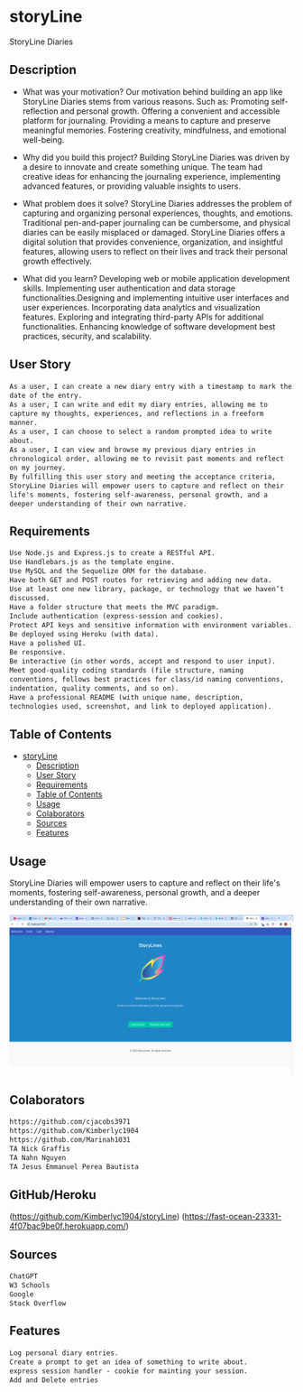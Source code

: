 # storyLine
StoryLine Diaries 

## Description

- What was your motivation? Our motivation behind building an app like StoryLine Diaries stems from various reasons. Such as: Promoting self-reflection and personal growth. Offering a convenient and accessible platform for journaling. Providing a means to capture and preserve meaningful memories. Fostering creativity, mindfulness, and emotional well-being.

- Why did you build this project? Building StoryLine Diaries was driven by a desire to innovate and create something unique. The team had creative ideas for enhancing the journaling experience, implementing advanced features, or providing valuable insights to users.
  
- What problem does it solve? StoryLine Diaries addresses the problem of capturing and organizing personal experiences, thoughts, and emotions. Traditional pen-and-paper journaling can be cumbersome, and physical diaries can be easily misplaced or damaged. StoryLine Diaries offers a digital solution that provides convenience, organization, and insightful features, allowing users to reflect on their lives and track their personal growth effectively.
  
- What did you learn? Developing web or mobile application development skills. Implementing user authentication and data storage functionalities.Designing and implementing intuitive user interfaces and user experiences. Incorporating data analytics and visualization features. Exploring and integrating third-party APIs for additional functionalities. Enhancing knowledge of software development best practices, security, and scalability.
  
## User Story
```
As a user, I can create a new diary entry with a timestamp to mark the date of the entry.
As a user, I can write and edit my diary entries, allowing me to capture my thoughts, experiences, and reflections in a freeform manner.
As a user, I can choose to select a random prompted idea to write about.
As a user, I can view and browse my previous diary entries in chronological order, allowing me to revisit past moments and reflect on my journey.
By fulfilling this user story and meeting the acceptance criteria, StoryLine Diaries will empower users to capture and reflect on their life's moments, fostering self-awareness, personal growth, and a deeper understanding of their own narrative.
```

## Requirements
```
Use Node.js and Express.js to create a RESTful API.
Use Handlebars.js as the template engine.
Use MySQL and the Sequelize ORM for the database.
Have both GET and POST routes for retrieving and adding new data.
Use at least one new library, package, or technology that we haven’t discussed.
Have a folder structure that meets the MVC paradigm.
Include authentication (express-session and cookies).
Protect API keys and sensitive information with environment variables.
Be deployed using Heroku (with data).
Have a polished UI.
Be responsive.
Be interactive (in other words, accept and respond to user input).
Meet good-quality coding standards (file structure, naming conventions, follows best practices for class/id naming conventions, indentation, quality comments, and so on).
Have a professional README (with unique name, description, technologies used, screenshot, and link to deployed application).
```

## Table of Contents

- [storyLine](#storyline)
  - [Description](#description)
  - [User Story](#user-story)
  - [Requirements](#requirements)
  - [Table of Contents](#table-of-contents)
  - [Usage](#usage)
  - [Colaborators](#colaborators)
  - [Sources](#sources)
  - [Features](#features)

## Usage

StoryLine Diaries will empower users to capture and reflect on their life's moments, fostering self-awareness, personal growth, and a deeper understanding of their own narrative.


![alt text](assets/images/ScreenShot.png)


## Colaborators
```
https://github.com/cjacobs3971
https://github.com/Kimberlyc1904
https://github.com/Marinah1031
TA Nick Graffis
TA Nahn Nguyen
TA Jesus Emmanuel Perea Bautista
```
## GitHub/Heroku
(https://github.com/Kimberlyc1904/storyLine)
(https://fast-ocean-23331-4f07bac9be0f.herokuapp.com/)

## Sources
```
ChatGPT
W3 Schools
Google
Stack Overflow
```

## Features
```
Log personal diary entries.
Create a prompt to get an idea of something to write about.
express session handler - cookie for mainting your session.
Add and Delete entries
```
